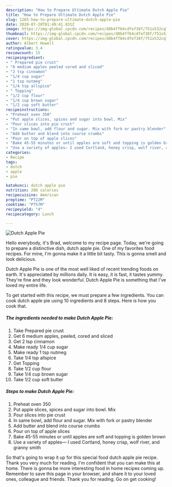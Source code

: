 ```yaml
---
description: "How to Prepare Ultimate Dutch Apple Pie"
title: "How to Prepare Ultimate Dutch Apple Pie"
slug: 1265-how-to-prepare-ultimate-dutch-apple-pie
date: 2020-07-28T01:49:41.031Z
image: https://img-global.cpcdn.com/recipes/d8b4ff64cdfef38f/751x532cq70/dutch-apple-pie-recipe-main-photo.jpg
thumbnail: https://img-global.cpcdn.com/recipes/d8b4ff64cdfef38f/751x532cq70/dutch-apple-pie-recipe-main-photo.jpg
cover: https://img-global.cpcdn.com/recipes/d8b4ff64cdfef38f/751x532cq70/dutch-apple-pie-recipe-main-photo.jpg
author: Albert Howell
ratingvalue: 3.4
reviewcount: 15
recipeingredient:
- " Prepared pie crust"
- "6 medium apples peeled cored and sliced"
- "2 tsp cinnamon"
- "1/4 cup sugar"
- "1 tsp nutmeg"
- "1/4 tsp allspice"
- " Topping"
- "1/2 cup flour"
- "1/4 cup brown sugar"
- "1/2 cup soft butter"
recipeinstructions:
- "Preheat oven 350"
- "Put apple slices, spices and sugar into bowl. Mix"
- "Pour slices into pie crust"
- "In same bowl, add flour and sugar. Mix with fork or pastry blender"
- "Add butter and blend into course crumbs"
- "Pour on top of apple slices"
- "Bake 45-55 minutes or until apples are soft and topping is golden brown"
- "Use a variety of apples— I used Cortland, honey crisp, wolf river, and granny smith"
categories:
- Recipe
tags:
- dutch
- apple
- pie

katakunci: dutch apple pie 
nutrition: 208 calories
recipecuisine: American
preptime: "PT22M"
cooktime: "PT57M"
recipeyield: "4"
recipecategory: Lunch

---
```



![Dutch Apple Pie](https://img-global.cpcdn.com/recipes/d8b4ff64cdfef38f/751x532cq70/dutch-apple-pie-recipe-main-photo.jpg)

Hello everybody, it's Brad, welcome to my recipe page. Today, we're going to prepare a distinctive dish, dutch apple pie. One of my favorites food recipes. For mine, I'm gonna make it a little bit tasty. This is gonna smell and look delicious.

Dutch Apple Pie is one of the most well liked of recent trending foods on earth. It's appreciated by millions daily. It is easy, it is fast, it tastes yummy. They're fine and they look wonderful. Dutch Apple Pie is something that I've loved my entire life.




To get started with this recipe, we must prepare a few ingredients. You can cook dutch apple pie using 10 ingredients and 8 steps. Here is how you cook that.

<!--inarticleads1-->

##### The ingredients needed to make Dutch Apple Pie:

1. Take  Prepared pie crust
1. Get 6 medium apples, peeled, cored and sliced
1. Get 2 tsp cinnamon
1. Make ready 1/4 cup sugar
1. Make ready 1 tsp nutmeg
1. Take 1/4 tsp allspice
1. Get  Topping
1. Take 1/2 cup flour
1. Take 1/4 cup brown sugar
1. Take 1/2 cup soft butter




<!--inarticleads2-->

##### Steps to make Dutch Apple Pie:

1. Preheat oven 350
1. Put apple slices, spices and sugar into bowl. Mix
1. Pour slices into pie crust
1. In same bowl, add flour and sugar. Mix with fork or pastry blender
1. Add butter and blend into course crumbs
1. Pour on top of apple slices
1. Bake 45-55 minutes or until apples are soft and topping is golden brown
1. Use a variety of apples— I used Cortland, honey crisp, wolf river, and granny smith




So that's going to wrap it up for this special food dutch apple pie recipe. Thank you very much for reading. I'm confident that you can make this at home. There is gonna be more interesting food in home recipes coming up. Remember to save this page in your browser, and share it to your loved ones, colleague and friends. Thank you for reading. Go on get cooking!
